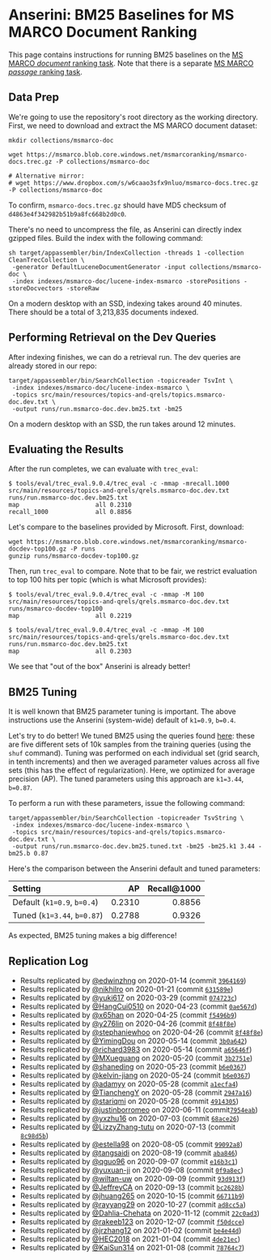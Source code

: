 # Anserini: BM25 Baselines for MS MARCO Document Ranking

This page contains instructions for running BM25 baselines on the [MS MARCO *document* ranking task](https://microsoft.github.io/msmarco/).
Note that there is a separate [MS MARCO *passage* ranking task](experiments-msmarco-passage.md).

## Data Prep

We're going to use the repository's root directory as the working directory.
First, we need to download and extract the MS MARCO document dataset:

```
mkdir collections/msmarco-doc

wget https://msmarco.blob.core.windows.net/msmarcoranking/msmarco-docs.trec.gz -P collections/msmarco-doc

# Alternative mirror:
# wget https://www.dropbox.com/s/w6caao3sfx9nluo/msmarco-docs.trec.gz -P collections/msmarco-doc
```

To confirm, `msmarco-docs.trec.gz` should have MD5 checksum of `d4863e4f342982b51b9a8fc668b2d0c0`.

There's no need to uncompress the file, as Anserini can directly index gzipped files.
Build the index with the following command:

```
sh target/appassembler/bin/IndexCollection -threads 1 -collection CleanTrecCollection \
 -generator DefaultLuceneDocumentGenerator -input collections/msmarco-doc \
 -index indexes/msmarco-doc/lucene-index-msmarco -storePositions -storeDocvectors -storeRaw
```

On a modern desktop with an SSD, indexing takes around 40 minutes.
There should be a total of 3,213,835 documents indexed.


## Performing Retrieval on the Dev Queries

After indexing finishes, we can do a retrieval run.
The dev queries are already stored in our repo:

```
target/appassembler/bin/SearchCollection -topicreader TsvInt \
 -index indexes/msmarco-doc/lucene-index-msmarco \
 -topics src/main/resources/topics-and-qrels/topics.msmarco-doc.dev.txt \
 -output runs/run.msmarco-doc.dev.bm25.txt -bm25
```

On a modern desktop with an SSD, the run takes around 12 minutes.

## Evaluating the Results

After the run completes, we can evaluate with `trec_eval`:

```
$ tools/eval/trec_eval.9.0.4/trec_eval -c -mmap -mrecall.1000 src/main/resources/topics-and-qrels/qrels.msmarco-doc.dev.txt runs/run.msmarco-doc.dev.bm25.txt
map                   	all	0.2310
recall_1000           	all	0.8856
```

Let's compare to the baselines provided by Microsoft.
First, download:

```
wget https://msmarco.blob.core.windows.net/msmarcoranking/msmarco-docdev-top100.gz -P runs
gunzip runs/msmarco-docdev-top100.gz
```

Then, run `trec_eval` to compare.
Note that to be fair, we restrict evaluation to top 100 hits per topic (which is what Microsoft provides):

```
$ tools/eval/trec_eval.9.0.4/trec_eval -c -mmap -M 100 src/main/resources/topics-and-qrels/qrels.msmarco-doc.dev.txt runs/msmarco-docdev-top100
map                   	all	0.2219

$ tools/eval/trec_eval.9.0.4/trec_eval -c -mmap -M 100 src/main/resources/topics-and-qrels/qrels.msmarco-doc.dev.txt runs/run.msmarco-doc.dev.bm25.txt
map                   	all	0.2303
```

We see that "out of the box" Anserini is already better!

## BM25 Tuning

It is well known that BM25 parameter tuning is important.
The above instructions use the Anserini (system-wide) default of `k1=0.9`, `b=0.4`.

Let's try to do better!
We tuned BM25 using the queries found [here](https://github.com/castorini/Anserini-data/tree/master/MSMARCO): these are five different sets of 10k samples from the training queries (using the `shuf` command).
Tuning was performed on each individual set (grid search, in tenth increments) and then we averaged parameter values across all five sets (this has the effect of regularization).
Here, we optimized for average precision (AP).
The tuned parameters using this approach are `k1=3.44`, `b=0.87`.

To perform a run with these parameters, issue the following command:

```
target/appassembler/bin/SearchCollection -topicreader TsvString \
 -index indexes/msmarco-doc/lucene-index-msmarco \
 -topics src/main/resources/topics-and-qrels/topics.msmarco-doc.dev.txt \
 -output runs/run.msmarco-doc.dev.bm25.tuned.txt -bm25 -bm25.k1 3.44 -bm25.b 0.87
```

Here's the comparison between the Anserini default and tuned parameters:

Setting                     | AP     | Recall@1000 |
:---------------------------|-------:|------------:|
Default (`k1=0.9`, `b=0.4`) | 0.2310 | 0.8856
Tuned (`k1=3.44`, `b=0.87`) | 0.2788 | 0.9326

As expected, BM25 tuning makes a big difference!

## Replication Log

+ Results replicated by [@edwinzhng](https://github.com/edwinzhng) on 2020-01-14 (commit [`3964169`](https://github.com/castorini/anserini/commit/3964169bf82a3783f9298907d9794f0bddf306f0))
+ Results replicated by [@nikhilro](https://github.com/nikhilro) on 2020-01-21 (commit [`631589e`](https://github.com/castorini/anserini/commit/631589e9e08326373f46555e007e6c302c19126d))
+ Results replicated by [@yuki617](https://github.com/yuki617) on 2020-03-29 (commit [`074723c`](https://github.com/castorini/anserini/commit/074723cbb10660fb9be2bfe6325739ab5fe0dd8d))
+ Results replicated by [@HangCui0510](https://github.com/HangCui0510) on 2020-04-23 (commit [`0ae567d`](https://github.com/castorini/anserini/commit/0ae567df5c8a70ac211efd958c9ca1ff609ff782))
+ Results replicated by [@x65han](https://github.com/x65han) on 2020-04-25 (commit [`f5496b9`](https://github.com/castorini/anserini/commit/f5496b905246084070f959e59626c6323210c3f2))
+ Results replicated by [@y276lin](https://github.com/y276lin) on 2020-04-26 (commit [`8f48f8e`](https://github.com/castorini/anserini/commit/8f48f8e40a37e5f6b5910a3a3b5c050a0f9be914))
+ Results replicated by [@stephaniewhoo](http://github.com/stephaniewhoo) on 2020-04-26 (commit [`8f48f8e`](https://github.com/castorini/anserini/commit/8f48f8e40a37e5f6b5910a3a3b5c050a0f9be914))
+ Results replicated by [@YimingDou](https://github.com/YimingDou) on 2020-05-14 (commit [`3b0a642`](https://github.com/castorini/anserini/commit/3b0a6420e49863d9fe5908cf6e99582eb2d2882e))
+ Results replicated by [@richard3983](https://github.com/richard3983) on 2020-05-14 (commit [`a65646f`](https://github.com/castorini/anserini/commit/a65646fe203bf5c9c32189a56082d6f4d3bc340d))
+ Results replicated by [@MXueguang](https://github.com/MXueguang) on 2020-05-20 (commit [`3b2751e`](https://github.com/castorini/anserini/commit/3b2751e2d02a9d530e1c3d30b91083faeece8982))
+ Results replicated by [@shaneding](https://github.com/shaneding) on 2020-05-23 (commit [`b6e0367`](https://github.com/castorini/anserini/commit/b6e0367ef4e2b4fce9d81c8397ef1188e35971e7))
+ Results replicated by [@kelvin-jiang](https://github.com/kelvin-jiang) on 2020-05-24 (commit [`b6e0367`](https://github.com/castorini/anserini/commit/b6e0367ef4e2b4fce9d81c8397ef1188e35971e7))
+ Results replicated by [@adamyy](https://github.com/adamyy) on 2020-05-28 (commit [`a1ecfa4`](https://github.com/castorini/anserini/commit/a1ecfa4aa38fb8a0cf41575d47629ba1c69228fb))
+ Results replicated by [@TianchengY](https://github.com/TianchengY) on 2020-05-28 (commit [`2947a16`](https://github.com/castorini/anserini/commit/2947a1622efae35637b83e321aba8e6fccd43489))
+ Results replicated by [@stariqmi](https://github.com/stariqmi) on 2020-05-28 (commit [`4914305`](https://github.com/castorini/anserini/commit/455169ea6a09f637817a6c4b4f6837dcc845f5f7))
+ Results replicated by [@justinborromeo](https://github.com/justinborromeo) on 2020-06-11 (commit[`7954eab`](https://github.com/castorini/anserini/commit/7954eab43f17bb8d254987d5873933c0b9596bb4))
+ Results replicated by [@yxzhu16](https://github.com/yxzhu16) on 2020-07-03 (commit [`68ace26`](https://github.com/castorini/anserini/commit/68ace26d0418a769df3d2b21e946495e54d462f6))
+ Results replicated by [@LizzyZhang-tutu](https://github.com/LizzyZhang-tutu) on 2020-07-13 (commit [`8c98d5b`](https://github.com/castorini/anserini/commit/8c98d5ba0795bbea01bcef1e21abb153fe4c3da1))
+ Results replicated by [@estella98](https://github.com/estella98) on 2020-08-05 (commit [`99092a8`](https://github.com/castorini/anserini/commit/99092a82179d7efd38fc0b8c7c967137a40cd96f))
+ Results replicated by [@tangsaidi](https://github.com/tangsaidi) on 2020-08-19 (commit [`aba846`](https://github.com/castorini/anserini/commit/aba846aa07d6f319fb3dc9cb591c20b4ae69f9ef))
+ Results replicated by [@qguo96](https://github.com/qguo96) on 2020-09-07 (commit [`e16b3c1`](https://github.com/castorini/anserini/commit/e16b3c160664057d4e00f2b4030cb6cb0d32fabd))
+ Results replicated by [@yuxuan-ji](https://github.com/yuxuan-ji) on 2020-09-08 (commit [`0f9a8ec`](https://github.com/castorini/anserini/commit/0f9a8ec4f335fb49c9387351745d1c755afc0e84))
+ Results replicated by [@wiltan-uw](https://github.com/wiltan-uw) on 2020-09-09 (commit [`93d913f`](https://github.com/castorini/anserini/commit/93d913f2619c44451be3d46816c7b9c44cbeb091))
+ Results replicated by [@JeffreyCA](https://github.com/JeffreyCA) on 2020-09-13 (commit [`bc2628b`](https://github.com/castorini/anserini/commit/bc2628b9916ce42b8026497c695d4c4198547f04))
+ Results replicated by [@jhuang265](https://github.com/jhuang265) on 2020-10-15 (commit [`66711b9`](https://github.com/castorini/anserini/commit/66711b9ff7722e2aea4ce2f59ca26ead5c091cac))
+ Results replicated by [@rayyang29](https://github.com/rayyang29) on 2020-10-27 (commit [`ad8cc5a`](https://github.com/castorini/anserini/commit/ad8cc5a02a53f09a83a8a6bfd7d187c9c3f96bd5))
+ Results replicated by [@Dahlia-Chehata](https://github.com/Dahlia-Chehata) on 2020-11-12 (commit [`22c0ad3`](https://github.com/castorini/anserini/commit/22c0ad3ebcff22c34a69ee3a7c122c4a9fb27a0e))
+ Results replicated by [@rakeeb123](https://github.com/rakeeb123) on 2020-12-07 (commit [`f50dcce`](https://github.com/castorini/anserini/commit/f50dcceb6cd0ec3403c1e77066aa51bb3275d24e))
+ Results replicated by [@jrzhang12](https://github.com/jrzhang12) on 2021-01-02 (commit [`be4e44d`](https://github.com/castorini/anserini/commit/be4e44d5ac1e898469fc179f8e6a336234b23d93))
+ Results replicated by [@HEC2018](https://github.com/HEC2018) on 2021-01-04 (commit [`4de21ec`](https://github.com/castorini/anserini/commit/4de21ece5e53cf20b4fcc711b575606b83c0d1f1))
+ Results replicated by [@KaiSun314](https://github.com/KaiSun314) on 2021-01-08 (commit [`78764c7`](https://github.com/castorini/anserini/commit/78764c7d36e56767201b4ab6233cb5003b1c00ad))
